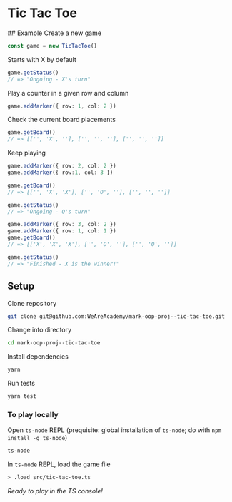 # Tic Tac Toe

## Example
Create a new game
```ts
const game = new TicTacToe()
```

Starts with X by default
```ts
game.getStatus()
// => "Ongoing - X's turn"
```

Play a counter in a given row and column
```ts
game.addMarker({ row: 1, col: 2 })
```

Check the current board placements
```ts
game.getBoard()
// => [['', 'X', ''], ['', '', ''], ['', '', '']]
```

Keep playing
```ts
game.addMarker({ row: 2, col: 2 })
game.addMarker({ row:1, col: 3 })

game.getBoard()
// => [['', 'X', 'X'], ['', 'O', ''], ['', '', '']]

game.getStatus()
// => "Ongoing - O's turn"

game.addMarker({ row: 3, col: 2 })
game.addMarker({ row: 1, col: 1 })
game.getBoard()
// => [['X', 'X', 'X'], ['', 'O', ''], ['', 'O', '']]

game.getStatus()
// => "Finished - X is the winner!"
```


## Setup
Clone repository
```bash
git clone git@github.com:WeAreAcademy/mark-oop-proj--tic-tac-toe.git
```

Change into directory
```bash
cd mark-oop-proj--tic-tac-toe
```

Install dependencies
```bash
yarn
```

Run tests
```bash
yarn test
```

### To play locally
Open `ts-node` REPL (prequisite: global installation of `ts-node`; do with `npm install -g ts-node`)
```bash
ts-node
```

In `ts-node` REPL, load the game file
```bash
> .load src/tic-tac-toe.ts
```

*Ready to play in the TS console!*